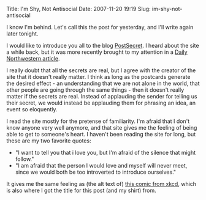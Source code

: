 Title: I'm Shy, Not Antisocial
Date: 2007-11-20 19:19
Slug: im-shy-not-antisocial

I know I'm behind. Let's call this the post for yesterday, and I'll
write again later tonight.

I would like to introduce you all to the blog
[PostSecret](http://postsecret.blogspot.com/). I heard about the site a
while back, but it was more recently brought to my attention in a [Daily
Northwestern
article](http://www.dailynorthwestern.com/home/index.cfm?event=displayArticlePrinterFriendly&uStory_id=07e7e841-004b-44be-b175-cf34902b1dab).

I really doubt that all the secrets are real, but I agree with the
creator of the site that it doesn't really matter. I think as long as
the postcards generate the desired effect - an understanding that we are
not alone in the world, that other people are going through the same
things - then it doesn't really matter if the secrets are real. Instead
of applauding the sender for telling us their secret, we would instead
be applauding them for phrasing an idea, an event so eloquently.

I read the site mostly for the pretense of familiarity. I'm afraid that
I don't know anyone very well anymore, and that site gives me the
feeling of being able to get to someone's heart. I haven't been reading
the site for long, but these are my two favorite quotes:

-   "I want to tell you that i love you, but I'm afraid of the silence
    that might follow."
-   "I am afraid that the person I would love and myself will never
    meet, since we would both be too introverted to introduce
    ourselves."

It gives me the same feeling as (the alt text of) [this comic from
xkcd](http://xkcd.com/187/), which is also where I got the title for
this post (and my shirt) from.

